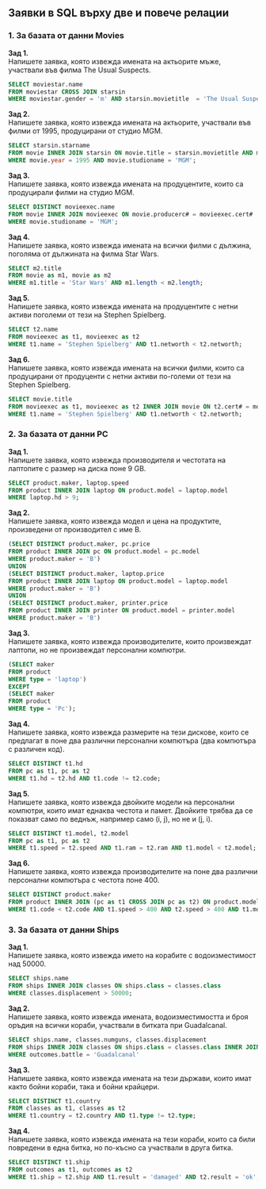 ## Заявки в SQL върху две и повече релации
### 1. За базата от данни Movies

**Зад 1.** <br/>Напишете заявка, която извежда имената на актьорите мъже, участвали във филма The Usual Suspects.

``````sql
SELECT moviestar.name
FROM moviestar CROSS JOIN starsin
WHERE moviestar.gender = 'm' AND starsin.movietitle  = 'The Usual Suspects' AND moviestar.name = starsin.starname; 
``````

**Зад 2.** <br/>Напишете заявка, която извежда имената на актьорите, участвали във филми от 1995, продуцирани от студио MGM.

``````sql
SELECT starsin.starname
FROM movie INNER JOIN starsin ON movie.title = starsin.movietitle AND movie.year = starsin.movieyear
WHERE movie.year = 1995 AND movie.studioname = 'MGM';
``````

**Зад 3.** <br/>Напишете заявка, която извежда имената на продуцентите, които са продуцирали филми на студио MGM.

``````sql
SELECT DISTINCT movieexec.name
FROM movie INNER JOIN movieexec ON movie.producerc# = movieexec.cert#
WHERE movie.studioname = 'MGM';
``````

**Зад 4.** <br/>Напишете заявка, която извежда имената на всички филми с дължина, поголяма от дължината на филма Star Wars.

``````sql
SELECT m2.title
FROM movie as m1, movie as m2
WHERE m1.title = 'Star Wars' AND m1.length < m2.length;
``````

**Зад 5.** <br/>Напишете заявка, която извежда имената на продуцентите с нетни активи поголеми от тези на Stephen Spielberg.

``````sql
SELECT t2.name
FROM movieexec as t1, movieexec as t2
WHERE t1.name = 'Stephen Spielberg' AND t1.networth < t2.networth; 
``````

**Зад 6.** <br/>Напишете заявка, която извежда имената на всички филми, които са продуцирани от продуценти с нетни активи по-големи от тези на Stephen Spielberg.

``````sql
SELECT movie.title
FROM movieexec as t1, movieexec as t2 INNER JOIN movie ON t2.cert# = movie.producerc#
WHERE t1.name = 'Stephen Spielberg' AND t1.networth < t2.networth;
``````

### 2. За базата от данни PC

**Зад 1.** <br/>Напишете заявка, която извежда производителя и честотата на лаптопите с размер на диска поне 9 GB.

``````sql
SELECT product.maker, laptop.speed
FROM product INNER JOIN laptop ON product.model = laptop.model
WHERE laptop.hd > 9; 

``````

**Зад 2.** <br/>Напишете заявка, която извежда модел и цена на продуктите, произведени от производител с име B.

``````sql
(SELECT DISTINCT product.maker, pc.price
FROM product INNER JOIN pc ON product.model = pc.model
WHERE product.maker = 'B')
UNION
(SELECT DISTINCT product.maker, laptop.price
FROM product INNER JOIN laptop ON product.model = laptop.model
WHERE product.maker = 'B')
UNION
(SELECT DISTINCT product.maker, printer.price
FROM product INNER JOIN printer ON product.model = printer.model
WHERE product.maker = 'B')
``````

**Зад 3.** <br/>Напишете заявка, която извежда производителите, които произвеждат лаптопи, но не произвеждат персонални компютри.

``````sql
(SELECT maker
FROM product
WHERE type = 'laptop')
EXCEPT
(SELECT maker
FROM product
WHERE type = 'Pc');
``````

**Зад 4.** <br/>Напишете заявка, която извежда размерите на тези дискове, които се предлагат в поне два различни персонални компютъра (два компютъра с различен код).

``````sql
SELECT DISTINCT t1.hd
FROM pc as t1, pc as t2
WHERE t1.hd = t2.hd AND t1.code != t2.code;
``````

**Зад 5.** <br/>Напишете заявка, която извежда двойките модели на персонални компютри, които имат еднаква честота и памет. Двойките трябва да се показват само по веднъж, например само (i, j), но не и (j, i).

``````sql
SELECT DISTINCT t1.model, t2.model
FROM pc as t1, pc as t2
WHERE t1.speed = t2.speed AND t1.ram = t2.ram AND t1.model < t2.model;
``````

**Зад 6.** <br/>Напишете заявка, която извежда производителите на поне два различни персонални компютъра с честота поне 400.

``````sql
SELECT DISTINCT product.maker
FROM product INNER JOIN (pc as t1 CROSS JOIN pc as t2) ON product.model = t1.model
WHERE t1.code < t2.code AND t1.speed > 400 AND t2.speed > 400 AND t1.model = t2.model;
``````

### 3. За базата от данни Ships

**Зад 1.** <br/> Напишете заявка, която извежда името на корабите с водоизместимост над 50000.

``````sql
SELECT ships.name
FROM ships INNER JOIN classes ON ships.class = classes.class
WHERE classes.displacement > 50000;
``````

**Зад 2.** <br/>Напишете заявка, която извежда имената, водоизместимостта и броя оръдия на
всички кораби, участвали в битката при Guadalcanal.

``````sql
SELECT ships.name, classes.numguns, classes.displacement
FROM ships INNER JOIN classes ON ships.class = classes.class INNER JOIN outcomes ON ships.name = outcomes.ship 
WHERE outcomes.battle = 'Guadalcanal'
``````

**Зад 3.** <br/>Напишете заявка, която извежда имената на тези държави, които имат както бойни кораби, така и бойни крайцери.

``````sql
SELECT DISTINCT t1.country
FROM classes as t1, classes as t2
WHERE t1.country = t2.country AND t1.type != t2.type;
``````

**Зад 4.** <br/>Напишете заявка, която извежда имената на тези кораби, които са били повредени в една битка, но по-късно са участвали в друга битка.

``````sql
SELECT DISTINCT t1.ship
FROM outcomes as t1, outcomes as t2
WHERE t1.ship = t2.ship AND t1.result = 'damaged' AND t2.result = 'ok';
``````